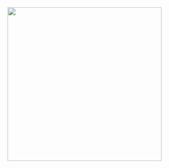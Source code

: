 <div id="header" align="center">
  <img src="https://media.giphy.com/media/weQG1zCbffpew/giphy.gif" width="350"/>
</div>
